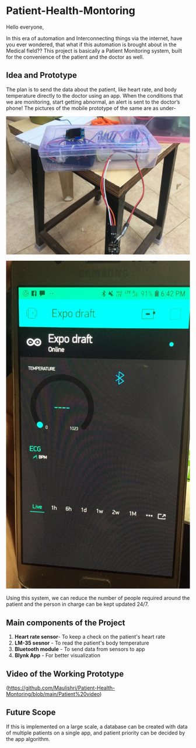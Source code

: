 # Patient-Health-Montoring

Hello everyone, 

In this era of automation and Interconnecting things via the internet, have you ever wondered, that what if this automation is brought about in the Medical field??  This project is basically a Patient Monitoring system, built for the convenience of the patient and the doctor as well.

## Idea and Prototype

The plan is to send the data about the patient, like heart rate, and body temperature directly to the doctor using an app. When the conditions that we are monitoring, start getting abnormal, an alert is sent to the doctor’s phone! The pictures of the mobile prototype of the same are as under- 

![Hardware Prototype](PHOTO-2019-03-20-17-36-50.jpg)

![Blynk App prototype](PHOTO-2019-03-21-18-40-22.jpg)

Using this system, we can reduce the number of people required around the patient and the person in charge can be kept updated 24/7. 

## Main components of the Project

1. **Heart rate sensor**- To keep a check on the patient's heart rate
2. **LM-35 sesnor** - To read the patient's body temperature
3. **Bluetooth module** - To send data from sensors to app
4. **Blynk App** - For better visualization

## Video of the Working Prototype 
(https://github.com/Maulishri/Patient-Health-Montoring/blob/main/Patient%20video)

## Future Scope
If this is implemented on a large scale, a database can be created with data of multiple patients on a single app, and patient priority can be decided by the app algorithm.

